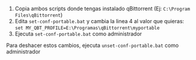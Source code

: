 1. Copia ambos scripts donde tengas instalado qBittorrent (Ej: `C:\Program Files\qBittorrent`)
2. Edita `set-conf-portable.bat` y cambia la linea 4 al valor que quieras:	
`set MY_QBT_PROFILE=E:\Programas\qBittorrent\myportable`
3. Ejecuta `set-conf-portable.bat` como administrador

Para deshacer estos cambios, ejecuta `unset-conf-portable.bat` como administrador